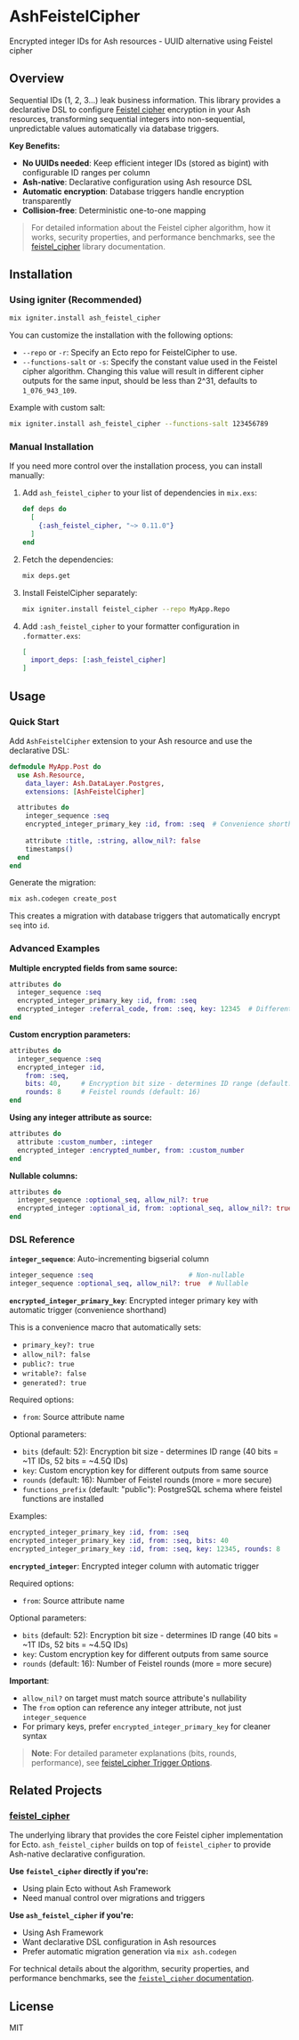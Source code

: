 # AshFeistelCipher

Encrypted integer IDs for Ash resources - UUID alternative using Feistel cipher

## Overview

Sequential IDs (1, 2, 3...) leak business information. This library provides a declarative DSL to configure [Feistel cipher](https://github.com/devall-org/feistel_cipher) encryption in your Ash resources, transforming sequential integers into non-sequential, unpredictable values automatically via database triggers.

**Key Benefits:**
- **No UUIDs needed**: Keep efficient integer IDs (stored as bigint) with configurable ID ranges per column
- **Ash-native**: Declarative configuration using Ash resource DSL
- **Automatic encryption**: Database triggers handle encryption transparently
- **Collision-free**: Deterministic one-to-one mapping

> For detailed information about the Feistel cipher algorithm, how it works, security properties, and performance benchmarks, see the [feistel_cipher](https://github.com/devall-org/feistel_cipher) library documentation.

## Installation

### Using igniter (Recommended)

```bash
mix igniter.install ash_feistel_cipher
```

You can customize the installation with the following options:

* `--repo` or `-r`: Specify an Ecto repo for FeistelCipher to use.
* `--functions-salt` or `-s`: Specify the constant value used in the Feistel cipher algorithm. Changing this value will result in different cipher outputs for the same input, should be less than 2^31, defaults to `1_076_943_109`.

Example with custom salt:

```bash
mix igniter.install ash_feistel_cipher --functions-salt 123456789
```

### Manual Installation

If you need more control over the installation process, you can install manually:

1. Add `ash_feistel_cipher` to your list of dependencies in `mix.exs`:

   ```elixir
   def deps do
     [
       {:ash_feistel_cipher, "~> 0.11.0"}
     ]
   end
   ```

2. Fetch the dependencies:

   ```bash
   mix deps.get
   ```

3. Install FeistelCipher separately:

   ```bash
   mix igniter.install feistel_cipher --repo MyApp.Repo
   ```

4. Add `:ash_feistel_cipher` to your formatter configuration in `.formatter.exs`:

   ```elixir
   [
     import_deps: [:ash_feistel_cipher]
   ]
   ```

## Usage

### Quick Start

Add `AshFeistelCipher` extension to your Ash resource and use the declarative DSL:

```elixir
defmodule MyApp.Post do
  use Ash.Resource,
    data_layer: Ash.DataLayer.Postgres,
    extensions: [AshFeistelCipher]

  attributes do
    integer_sequence :seq
    encrypted_integer_primary_key :id, from: :seq  # Convenience shorthand!
    
    attribute :title, :string, allow_nil?: false
    timestamps()
  end
end
```

Generate the migration:
```bash
mix ash.codegen create_post
```

This creates a migration with database triggers that automatically encrypt `seq` into `id`.

### Advanced Examples

**Multiple encrypted fields from same source:**
```elixir
attributes do
  integer_sequence :seq
  encrypted_integer_primary_key :id, from: :seq
  encrypted_integer :referral_code, from: :seq, key: 12345  # Different key for referral codes
end
```

**Custom encryption parameters:**
```elixir
attributes do
  integer_sequence :seq
  encrypted_integer :id, 
    from: :seq,
    bits: 40,     # Encryption bit size - determines ID range (default: 52)
    rounds: 8     # Feistel rounds (default: 16)
end
```

**Using any integer attribute as source:**
```elixir
attributes do
  attribute :custom_number, :integer
  encrypted_integer :encrypted_number, from: :custom_number
end
```

**Nullable columns:**
```elixir
attributes do
  integer_sequence :optional_seq, allow_nil?: true
  encrypted_integer :optional_id, from: :optional_seq, allow_nil?: true
end
```

### DSL Reference

**`integer_sequence`**: Auto-incrementing bigserial column
```elixir
integer_sequence :seq                        # Non-nullable
integer_sequence :optional_seq, allow_nil?: true  # Nullable
```

**`encrypted_integer_primary_key`**: Encrypted integer primary key with automatic trigger (convenience shorthand)

This is a convenience macro that automatically sets:
- `primary_key?: true`
- `allow_nil?: false`
- `public?: true`
- `writable?: false`
- `generated?: true`

Required options:
- `from`: Source attribute name

Optional parameters:
- `bits` (default: 52): Encryption bit size - determines ID range (40 bits = ~1T IDs, 52 bits = ~4.5Q IDs)
- `key`: Custom encryption key for different outputs from same source
- `rounds` (default: 16): Number of Feistel rounds (more = more secure)
- `functions_prefix` (default: "public"): PostgreSQL schema where feistel functions are installed

Examples:
```elixir
encrypted_integer_primary_key :id, from: :seq
encrypted_integer_primary_key :id, from: :seq, bits: 40
encrypted_integer_primary_key :id, from: :seq, key: 12345, rounds: 8
```

**`encrypted_integer`**: Encrypted integer column with automatic trigger

Required options:
- `from`: Source attribute name

Optional parameters:
- `bits` (default: 52): Encryption bit size - determines ID range (40 bits = ~1T IDs, 52 bits = ~4.5Q IDs)
- `key`: Custom encryption key for different outputs from same source
- `rounds` (default: 16): Number of Feistel rounds (more = more secure)

**Important**: 
- `allow_nil?` on target must match source attribute's nullability
- The `from` option can reference any integer attribute, not just `integer_sequence`
- For primary keys, prefer `encrypted_integer_primary_key` for cleaner syntax

> **Note**: For detailed parameter explanations (bits, rounds, performance), see [feistel_cipher Trigger Options](https://github.com/devall-org/feistel_cipher#trigger-options).

## Related Projects

### [feistel_cipher](https://github.com/devall-org/feistel_cipher)

The underlying library that provides the core Feistel cipher implementation for Ecto. `ash_feistel_cipher` builds on top of `feistel_cipher` to provide Ash-native declarative configuration.

**Use `feistel_cipher` directly if you're:**
- Using plain Ecto without Ash Framework
- Need manual control over migrations and triggers

**Use `ash_feistel_cipher` if you're:**
- Using Ash Framework
- Want declarative DSL configuration in Ash resources
- Prefer automatic migration generation via `mix ash.codegen`

For technical details about the algorithm, security properties, and performance benchmarks, see the [`feistel_cipher` documentation](https://github.com/devall-org/feistel_cipher).

## License

MIT